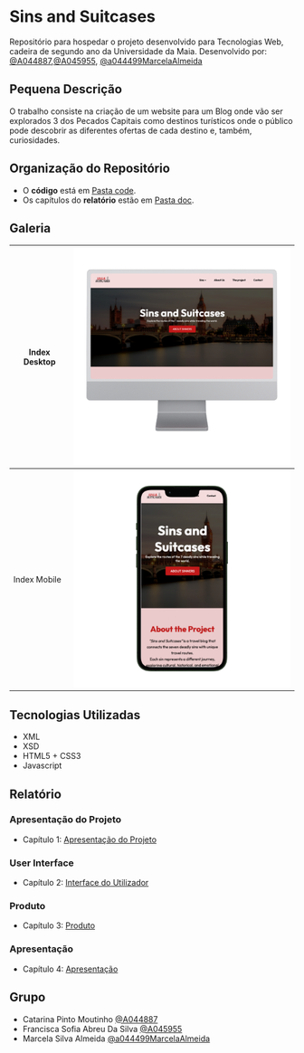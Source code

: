 # Sins and Suitcases

Repositório para hospedar o projeto desenvolvido para Tecnologias Web, cadeira de segundo ano da Universidade da Maia. Desenvolvido por: [@A044887](https://github.com/A044887),[@A045955](https://github.com/A045955), [@a044499MarcelaAlmeida](https://github.com/a044499MarcelaAlmeida)

## Pequena Descrição
O trabalho consiste na criação de um website para um Blog onde vão ser explorados 3 dos Pecados Capitais como destinos turísticos onde o público pode descobrir as diferentes ofertas de cada destino e, também, curiosidades.


## Organização do Repositório

* O **código** está em [Pasta code](code/).
* Os capítulos do **relatório** estão em [Pasta doc](doc/).

## Galeria

| Index Desktop | <img src="doc/Imagens/Imagens/2.png" width="450"/> |
|-------|-------|
| Index Mobile | <img src="doc/Imagens/Imagens/1.png" width="450" /> |

## Tecnologias Utilizadas 

* XML
* XSD
* HTML5 + CSS3
* Javascript

## Relatório

### Apresentação do Projeto
* Capítulo 1: [Apresentação do Projeto](doc/Apresentação_do_Projeto.md)
### User Interface 
* Capítulo 2: [Interface do Utilizador](doc/Interface_do_Utilizador.md)
### Produto
* Capítulo 3: [Produto](doc/Produto.md)
### Apresentação
* Capítulo 4: [Apresentação](doc/Apresentação.md)

## Grupo
* Catarina Pinto Moutinho [@A044887](https://github.com/A044887)
* Francisca Sofia Abreu Da Silva [@A045955](https://github.com/A045955)
* Marcela Silva Almeida [@a044499MarcelaAlmeida](https://github.com/a044499MarcelaAlmeida)
